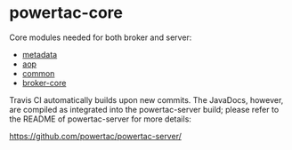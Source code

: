 # powertac-core

Core modules needed for both broker and server:

- [metadata](metadata/README.md)
- [aop](powertac-aop#readme)
- [common](common/README.md)
- [broker-core](broker-core/README.md)

Travis CI automatically builds upon new commits. The JavaDocs, however, are compiled as integrated into the powertac-server
build; please refer to the README of powertac-server for more details:

https://github.com/powertac/powertac-server/

